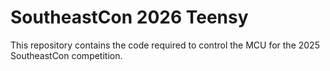 # SoutheastCon 2026 Teensy

This repository contains the code required to control the MCU for the 2025 SoutheastCon competition.
